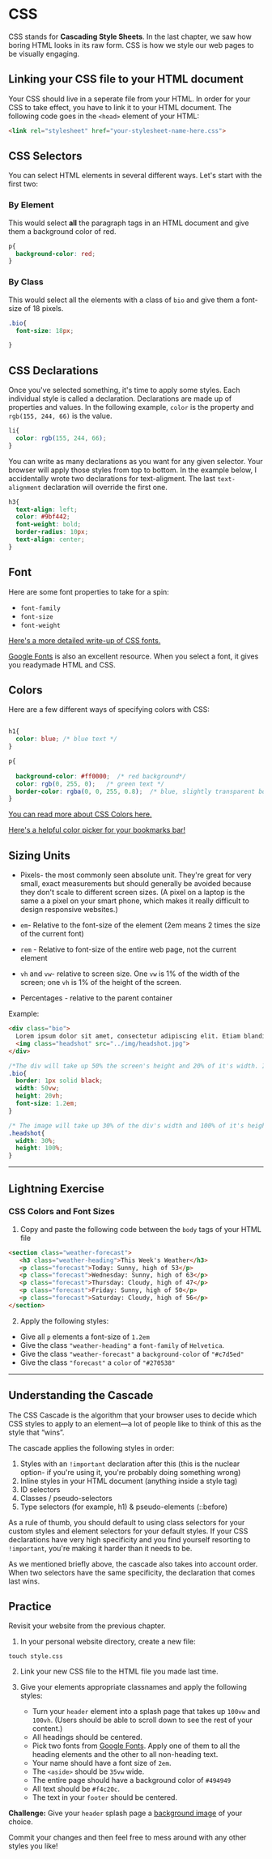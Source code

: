 # CSS

CSS stands for __Cascading Style Sheets__. In the last chapter, we saw how boring HTML looks in its raw form. CSS is how we style our web pages to be visually engaging.

## Linking your CSS file to your HTML document
Your CSS should live in a seperate file from your HTML. In order for your CSS to take effect, you have to link it to your HTML document. The following code goes in the `<head>` element of your HTML:
```html
<link rel="stylesheet" href="your-stylesheet-name-here.css">
```

## CSS Selectors
You can select HTML elements in several different ways. 
Let's start with the first two:

### By Element
This would select __all__ the paragraph tags in an HTML document and give them a background color of red.
```css
p{
  background-color: red;
}
```
### By Class
This would select all the elements with a class of `bio` and give them a font-size of 18 pixels.
```css
.bio{
  font-size: 18px;

}
```



## CSS Declarations
Once you've selected something, it's time to apply some styles. Each individual style is called a declaration. Declarations are made up of properties and values. In the following example, `color` is the property and `rgb(155, 244, 66)` is the value.
```css
li{
  color: rgb(155, 244, 66);
}
```
You can write as many declarations as you want for any given selector. Your browser will apply those styles from top to bottom. In the example below, I accidentally wrote two declarations for text-aligment. The last `text-alignment` declaration will override the first one.
```css
h3{
  text-align: left;
  color: #9bf442;
  font-weight: bold;
  border-radius: 10px;
  text-align: center;
}
```

## Font
Here are some font properties to take for a spin:
- `font-family`
- `font-size`
- `font-weight`

[Here's a more detailed write-up of CSS fonts.](https://www.w3schools.com/css/css_font.asp)

[Google Fonts](https://fonts.google.com/) is also an excellent resource. When you select a font, it gives you readymade HTML and CSS.

## Colors
Here are a few different ways of specifying colors with CSS:
```css

h1{
  color: blue; /* blue text */
}

p{
 
  background-color: #ff0000;  /* red background*/
  color: rgb(0, 255, 0);   /* green text */
  border-color: rgba(0, 0, 255, 0.8);  /* blue, slightly transparent border */
}

```

[You can read more about CSS Colors here.](https://www.w3schools.com/cssref/css_colors_legal.asp)

[Here's a helpful color picker for your bookmarks bar!](https://htmlcolorcodes.com/color-picker/)

## Sizing Units
- Pixels- the most commonly seen absolute unit. They're great for very small, exact measurements but should generally be avoided because they don't scale to different screen sizes. (A pixel on a laptop is the same a a pixel on your smart phone, which makes it really difficult to design responsive websites.)

- `em`- 	Relative to the font-size of the element (2em means 2 times the size of the current font)
- `rem` - Relative to font-size of the entire web page, not the current element
- `vh` and `vw`- relative to screen size. One `vw` is 1% of the width of the screen; one `vh` is 1% of the height of the screen.
- Percentages - relative to the parent container

Example:

```html
<div class="bio">
  Lorem ipsum dolor sit amet, consectetur adipiscing elit. Etiam blandit ut velit non rhoncus. 
  <img class="headshot" src="../img/headshot.jpg">
</div>
```

```css
/*The div will take up 50% the screen's height and 20% of it's width. Its fontsize will be slightly larger than the default size. It will have a 1px black border*/
.bio{
  border: 1px solid black;
  width: 50vw;
  height: 20vh;
  font-size: 1.2em;
}

/* The image will take up 30% of the div's width and 100% of it's height. */
.headshot{
  width: 30%;
  height: 100%;
}


```

***    
 ## Lightning Exercise
 
 ### CSS Colors and Font Sizes
 1. Copy and paste the following code between the `body` tags of your HTML file
 ```html
<section class="weather-forecast">
    <h3 class="weather-heading">This Week's Weather</h3>
    <p class="forecast">Today: Sunny, high of 53</p>
    <p class="forecast">Wednesday: Sunny, high of 63</p>
    <p class="forecast">Thursday: Cloudy, high of 47</p>
    <p class="forecast">Friday: Sunny, high of 50</p>
    <p class="forecast">Saturday: Cloudy, high of 56</p>
</section>
```
2. Apply the following styles:
  - Give all `p` elements a font-size of `1.2em`
  - Give the class `"weather-heading"` a `font-family` of `Helvetica`.
  - Give the class `"weather-forecast"` a `background-color` of `"#c7d5ed"`
  - Give the class `"forecast"`  a `color` of `"#270538"`
***


## Understanding the Cascade 

The CSS Cascade is the algorithm that your browser uses to decide which CSS styles to apply to an element—a lot of people like to think of this as the style that “wins”.

The cascade applies the following styles in order:

1. Styles with an `!important` declaration after this (this is the nuclear option- if you're using it, you're probably doing something wrong)
1. Inline styles in your HTML document (anything inside a style tag)
1. ID selectors
1. Classes / pseudo-selectors
1. Type selectors (for example, h1) & pseudo-elements (::before)

As a rule of thumb, you should default to using class selectors for your custom styles and element selectors for your default styles. If your CSS declarations have very high specificity and you find yourself resorting to `!important`, you're making it harder than it needs to be.

As we mentioned briefly above, the cascade also takes into account order. When two selectors have the same specificity, the declaration that comes last wins.

## Practice
Revisit your website from the previous chapter. 

1. In your personal website directory, create a new file: 
```
touch style.css
```
2. Link your new CSS file to the HTML file you made last time.

3. Give your elements appropriate classnames and apply the following styles:
    - Turn your `header` element into a splash page that takes up `100vw` and `100vh`. (Users should be able to scroll down to see the rest of your content.)
    - All headings should be centered.
    - Pick two fonts from [Google Fonts](https://fonts.google.com/). Apply one of them to all the heading elements and the other  to all non-heading text.
    - Your name should have a font size of `2em`.
    - The `<aside>` should be `35vw` wide.
    - The entire page should have a background color of `#494949`
    - All text should be `#f4c20c`.
    - The text in your `footer` should be centered.

**Challenge:**
 Give your `header` splash page a [background image](http://www.htmldog.com/guides/css/intermediate/backgroundimages/) of your choice.
  
Commit your changes and then feel free to mess around with any other styles you like! 
  



